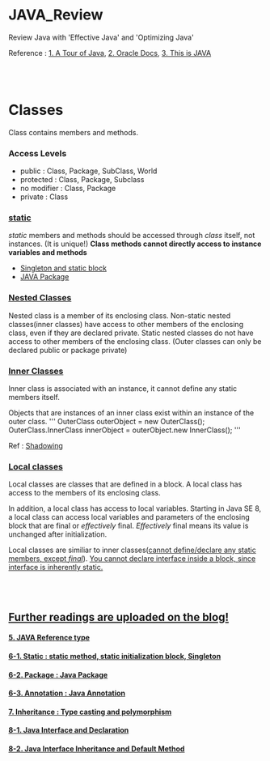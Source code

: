 # JAVA_Review
Review Java with 'Effective Java' and 'Optimizing Java'

Reference : [1. A Tour of Java](https://github.com/hashnut/JAVA_Review/blob/main/java_article_merged.pdf), [2. Oracle Docs](https://docs.oracle.com/javase/tutorial/java/TOC.html), [3. This is JAVA](http://www.yes24.com/Product/Goods/15651484)

<br></br>

# Classes

Class contains members and methods.

### Access Levels

- public : Class, Package, SubClass, World
- protected : Class, Package, Subclass
- no modifier : Class, Package
- private : Class

### [static](https://github.com/hashnut/JAVA_Review/blob/main/oracle_classes/src/TopLevelClass.java)

*static* members and methods should be accessed through *class* itself, not instances. (It is unique!) **Class methods cannot directly access to instance variables and methods**

- [Singleton and static block](https://koreanfoodie.me/636)
- [JAVA Package](https://koreanfoodie.me/638)

### [Nested Classes](https://github.com/hashnut/JAVA_Review/blob/main/oracle_classes/src/OuterClass2.java)

Nested class is a member of its enclosing class. Non-static nested classes(inner classes) have access to other members of the enclosing class, even if they are declared private. Static nested classes do not have access to other members of the enclosing class. (Outer classes can only be declared public or package private)

### [Inner Classes](https://github.com/hashnut/JAVA_Review/blob/main/oracle_classes/src/DataStructure.java)

Inner class is associated with an instance, it cannot define any static members itself.

Objects that are instances of an inner class exist within an instance of the outer class.
'''
OuterClass outerObject = new OuterClass();
OuterClass.InnerClass innerObject = outerObject.new InnerClass();
'''

Ref : [Shadowing](https://github.com/hashnut/JAVA_Review/blob/main/oracle_classes/src/ShadowTest.java)

### [Local classes](https://github.com/hashnut/JAVA_Review/blob/main/oracle_classes/src/LocalClassExample.java)

Local classes are classes that are defined in a block. A local class has access to the members of its enclosing class. 

In addition, a local class has access to local variables. Starting in Java SE 8, a local class can access local variables and parameters of the enclosing block that are final or *effectively* final. *Effectively* final means its value is unchanged after initialization.

Local classes are similiar to inner classes([cannot define/declare any static members, except *final*](https://github.com/hashnut/JAVA_Review/blob/main/oracle_classes/src/only_final_in_local_static.java)). [You cannot declare interface inside a block, since interface is inherently static.](https://github.com/hashnut/JAVA_Review/blob/main/oracle_classes/src/interface_static.java)

<br></br>

## [**Further readings are uploaded on the blog!**](https://iamfoodie.tistory.com/category/Tutorials/Java)

#### [5. JAVA Reference type](https://koreanfoodie.me/635)

#### [6-1. Static : static method, static initialization block, Singleton](https://koreanfoodie.me/636)
#### [6-2. Package : Java Package](https://koreanfoodie.me/638)
#### [6-3. Annotation : Java Annotation](https://koreanfoodie.me/639)
#### [7. Inheritance : Type casting and polymorphism](https://iamfoodie.tistory.com/640)
#### [8-1. Java Interface and Declaration](https://iamfoodie.tistory.com/641)
#### [8-2. Java Interface Inheritance and Default Method](https://iamfoodie.tistory.com/manage/posts/)

